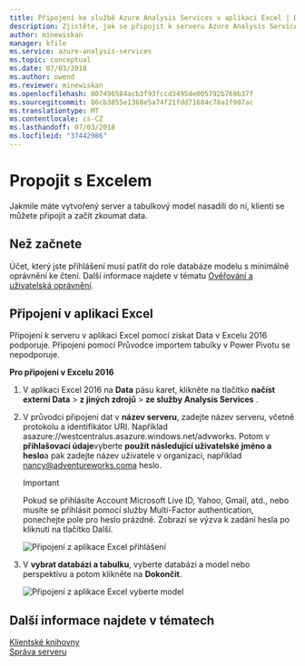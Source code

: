 ```yaml
---
title: Připojení ke službě Azure Analysis Services v aplikaci Excel | Dokumentace Microsoftu
description: Zjistěte, jak se připojit k serveru Azure Analysis Services pomocí aplikace Excel.
author: minewiskan
manager: kfile
ms.service: azure-analysis-services
ms.topic: conceptual
ms.date: 07/03/2018
ms.author: owend
ms.reviewer: minewiskan
ms.openlocfilehash: 807496584acb3f93fccd3495de005792b769b37f
ms.sourcegitcommit: 86cb3855e1368e5a74f21fdd71684c78a1f907ac
ms.translationtype: MT
ms.contentlocale: cs-CZ
ms.lasthandoff: 07/03/2018
ms.locfileid: "37442986"
---
```

# <a name="connect-with-excel"></a>Propojit s Excelem

Jakmile máte vytvořený server a tabulkový model nasadili do ní, klienti se můžete připojit a začít zkoumat data. 

## <a name="before-you-begin"></a>Než začnete
Účet, který jste přihlášení musí patřit do role databáze modelu s minimálně oprávnění ke čtení. Další informace najdete v tématu [Ověřování a uživatelská oprávnění](analysis-services-manage-users.md). 

## <a name="connect-in-excel"></a>Připojení v aplikaci Excel

Připojení k serveru v aplikaci Excel pomocí získat Data v Excelu 2016 podporuje. Připojení pomocí Průvodce importem tabulky v Power Pivotu se nepodporuje. 

**Pro připojení v Excelu 2016**

1. V aplikaci Excel 2016 na **Data** pásu karet, klikněte na tlačítko **načíst externí Data** > **z jiných zdrojů** > **ze služby Analysis Services** .

2. V průvodci připojení dat v **název serveru**, zadejte název serveru, včetně protokolu a identifikátor URI. Například asazure://westcentralus.asazure.windows.net/advworks. Potom v **přihlašovací údaje**vyberte **použít následující uživatelské jméno a heslo**a pak zadejte název uživatele v organizaci, například nancy@adventureworks.coma heslo.

    > [!IMPORTANT]
    > Pokud se přihlásíte Account Microsoft Live ID, Yahoo, Gmail, atd., nebo musíte se přihlásit pomocí služby Multi-Factor authentication, ponechejte pole pro heslo prázdné. Zobrazí se výzva k zadání hesla po kliknutí na tlačítko Další. 

    ![Připojení z aplikace Excel přihlášení](./media/analysis-services-connect-excel/aas-connect-excel-logon.png)

3. V **vybrat databázi a tabulku**, vyberte databázi a model nebo perspektivu a potom klikněte na **Dokončit**.
   
    ![Připojení z aplikace Excel vyberte model](./media/analysis-services-connect-excel/aas-connect-excel-select.png)


## <a name="see-also"></a>Další informace najdete v tématech
[Klientské knihovny](analysis-services-data-providers.md)   
[Správa serveru](analysis-services-manage.md)     


